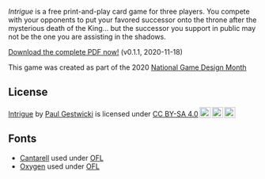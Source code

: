 

_Intrigue_ is a free print-and-play card game for three players.
You compete with your opponents to put your favored successor onto
the throne after the mysterious death of the King... but the successor
you support in public may not be the one you are assisting in the shadows.


[Download the complete PDF now!](intrigue.pdf) (v0.1.1, 2020-11-18)

This game was created as part of the 2020 
[National Game Design Month](https://nagademon.org)

## License

<p xmlns:dct="http://purl.org/dc/terms/" xmlns:cc="http://creativecommons.org/ns#" class="license-text"><a rel="cc:attributionURL" property="dct:title" href="https://doctor-g.github.io/NaGaDeMon2020/">Intrigue</a> by <a rel="cc:attributionURL dct:creator" property="cc:attributionName" href="https://www.cs.bsu.edu/~pvgestwicki">Paul Gestwicki</a> is licensed under <a rel="license" href="https://creativecommons.org/licenses/by-sa/4.0">CC BY-SA 4.0<img style="height:22px!important;margin-left:3px;vertical-align:text-bottom;" src="https://mirrors.creativecommons.org/presskit/icons/cc.svg?ref=chooser-v1" /><img style="height:22px!important;margin-left:3px;vertical-align:text-bottom;" src="https://mirrors.creativecommons.org/presskit/icons/by.svg?ref=chooser-v1" /><img style="height:22px!important;margin-left:3px;vertical-align:text-bottom;" src="https://mirrors.creativecommons.org/presskit/icons/sa.svg?ref=chooser-v1" /></a></p>


## Fonts

- [Cantarell](https://fonts.google.com/specimen/Cantarell) used under  [OFL](cards/OFL.txt)
- [Oxygen](https://fonts.google.com/specimen/Oxygen) used under [OFL](cards/OFL.txt)

